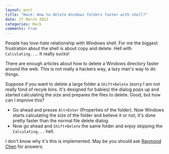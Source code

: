 ```yaml
---
layout: post
title: "Hack: How to delete Windows folders faster with shell?"
date: 27 March 2013
categories: Hack
comments: true
---
```


People has love-hate relationship with Windows shell. For me the biggest frustration about the shell is about copy and delete. Hell with `Calculating...`. It really sucks!

There are enough articles about how to delete a Windows directory faster around the web. This is not really a hackers way, a lazy man's way to do things.

Suppose if you want to delete a large folder a `Shift+Delete` (sorry I am not really fond of recyle bins. It's designed for babies) the dialog pops up and started calculating the size and prepares the files to delete. Good, but how can I improve this?

 - Go ahead and presse `Alt+Enter` (Properties of the folder). Now Windows starts calculating the size of the folder and believe it or not, it's done pretty faster than the normal file delete dialog.
 - Now go ahead and `Shift+Delete` the same folder and enjoy skipping the `Calculating...` hell.

I don't know why it's this is implemented. May be you should ask [Raymond Chen](http://blogs.msdn.com/b/oldnewthing/) for answers.